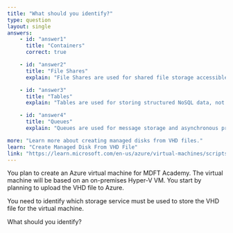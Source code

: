 ```yaml
---
title: "What should you identify?"
type: question
layout: single
answers:
    - id: "answer1"
      title: "Containers"
      correct: true

    - id: "answer2"
      title: "File Shares"
      explain: "File Shares are used for shared file storage accessible via the SMB protocol, not for storing VHD files which are stored in blob containers."

    - id: "answer3"
      title: "Tables"
      explain: "Tables are used for storing structured NoSQL data, not for storing VHD files which require blob storage containers."

    - id: "answer4"
      title: "Queues"
      explain: "Queues are used for message storage and asynchronous processing, not for storing VHD files which are stored in blob containers."

more: "Learn more about creating managed disks from VHD files."
learn: "Create Managed Disk From VHD File"
link: "https://learn.microsoft.com/en-us/azure/virtual-machines/scripts/create-managed-disk-from-vhd"
---
```


You plan to create an Azure virtual machine for MDFT Academy. The virtual machine will be based on an on-premises Hyper-V VM. You start by planning to upload the VHD file to Azure. 

You need to identify which storage service must be used to store the VHD file for the virtual machine.

What should you identify?
